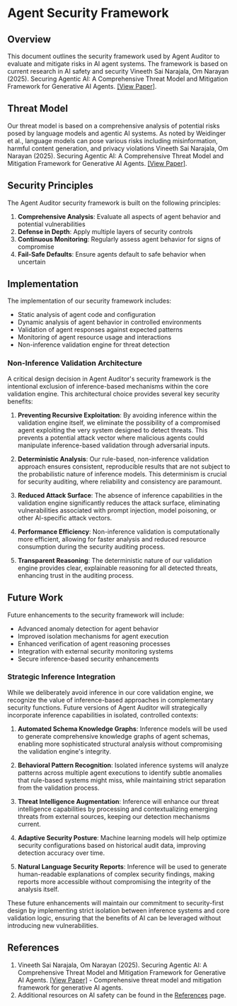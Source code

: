 # Agent Security Framework

## Overview

This document outlines the security framework used by Agent Auditor to evaluate and mitigate risks in AI agent systems. The framework is based on current research in AI safety and security Vineeth Sai Narajala, Om Narayan (2025). Securing Agentic AI: A Comprehensive Threat Model and Mitigation Framework for Generative AI Agents. <a href="https://arxiv.org/abs/2504.19956" target="_blank" class="citation-link">[View Paper]</a>.

## Threat Model

Our threat model is based on a comprehensive analysis of potential risks posed by language models and agentic AI systems. As noted by Weidinger et al., language models can pose various risks including misinformation, harmful content generation, and privacy violations Vineeth Sai Narajala, Om Narayan (2025). Securing Agentic AI: A Comprehensive Threat Model and Mitigation Framework for Generative AI Agents. <a href="https://arxiv.org/abs/2504.19956" target="_blank" class="citation-link">[View Paper]</a>.

## Security Principles

The Agent Auditor security framework is built on the following principles:

1. **Comprehensive Analysis**: Evaluate all aspects of agent behavior and potential vulnerabilities
2. **Defense in Depth**: Apply multiple layers of security controls
3. **Continuous Monitoring**: Regularly assess agent behavior for signs of compromise
4. **Fail-Safe Defaults**: Ensure agents default to safe behavior when uncertain

## Implementation

The implementation of our security framework includes:

- Static analysis of agent code and configuration
- Dynamic analysis of agent behavior in controlled environments
- Validation of agent responses against expected patterns
- Monitoring of agent resource usage and interactions
- Non-inference validation engine for threat detection

### Non-Inference Validation Architecture

A critical design decision in Agent Auditor's security framework is the intentional exclusion of inference-based mechanisms within the core validation engine. This architectural choice provides several key security benefits:

1. **Preventing Recursive Exploitation**: By avoiding inference within the validation engine itself, we eliminate the possibility of a compromised agent exploiting the very system designed to detect threats. This prevents a potential attack vector where malicious agents could manipulate inference-based validation through adversarial inputs.

2. **Deterministic Analysis**: Our rule-based, non-inference validation approach ensures consistent, reproducible results that are not subject to the probabilistic nature of inference models. This determinism is crucial for security auditing, where reliability and consistency are paramount.

3. **Reduced Attack Surface**: The absence of inference capabilities in the validation engine significantly reduces the attack surface, eliminating vulnerabilities associated with prompt injection, model poisoning, or other AI-specific attack vectors.

4. **Performance Efficiency**: Non-inference validation is computationally more efficient, allowing for faster analysis and reduced resource consumption during the security auditing process.

5. **Transparent Reasoning**: The deterministic nature of our validation engine provides clear, explainable reasoning for all detected threats, enhancing trust in the auditing process.

## Future Work

Future enhancements to the security framework will include:

- Advanced anomaly detection for agent behavior
- Improved isolation mechanisms for agent execution
- Enhanced verification of agent reasoning processes
- Integration with external security monitoring systems
- Secure inference-based security enhancements

### Strategic Inference Integration

While we deliberately avoid inference in our core validation engine, we recognize the value of inference-based approaches in complementary security functions. Future versions of Agent Auditor will strategically incorporate inference capabilities in isolated, controlled contexts:

1. **Automated Schema Knowledge Graphs**: Inference models will be used to generate comprehensive knowledge graphs of agent schemas, enabling more sophisticated structural analysis without compromising the validation engine's integrity.

2. **Behavioral Pattern Recognition**: Isolated inference systems will analyze patterns across multiple agent executions to identify subtle anomalies that rule-based systems might miss, while maintaining strict separation from the validation process.

3. **Threat Intelligence Augmentation**: Inference will enhance our threat intelligence capabilities by processing and contextualizing emerging threats from external sources, keeping our detection mechanisms current.

4. **Adaptive Security Posture**: Machine learning models will help optimize security configurations based on historical audit data, improving detection accuracy over time.

5. **Natural Language Security Reports**: Inference will be used to generate human-readable explanations of complex security findings, making reports more accessible without compromising the integrity of the analysis itself.

These future enhancements will maintain our commitment to security-first design by implementing strict isolation between inference systems and core validation logic, ensuring that the benefits of AI can be leveraged without introducing new vulnerabilities.

## References

1. Vineeth Sai Narajala, Om Narayan (2025). Securing Agentic AI: A Comprehensive Threat Model and Mitigation Framework for Generative AI Agents. <a href="https://arxiv.org/abs/2504.19956" target="_blank" class="citation-link">[View Paper]</a> - Comprehensive threat model and mitigation framework for generative AI agents.
2. Additional resources on AI safety can be found in the [References](/references) page.